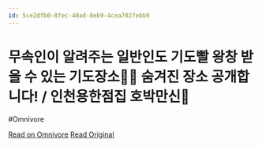 ```yaml
---
id: 5ce2dfb0-8fec-40ad-8eb9-4cea7027ebb9
---
```


# 무속인이 알려주는 일반인도 기도빨 왕창 받을 수 있는 기도장소🙏🏻 숨겨진 장소 공개합니다! / 인천용한점집 호박만신🎃
#Omnivore

[Read on Omnivore](https://omnivore.app/me/https-youtube-com-watch-v-c-6-iw-vt-qua-uo-18fb2af1db5)
[Read Original](https://youtube.com/watch?v=C6IwVTQuaUo)

